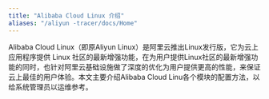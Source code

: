 ```yaml
---
title: "Alibaba Cloud Linux 介绍"
aliases: "/aliyun -tracer/docs/Home"
---
```


Alibaba Cloud Linux（即原Aliyun Linux）是阿里云推出Linux发行版，它为云上应用程序提供 Linux 社区的最新增强功能，在为用户提供Linux社区的最新增强功能的同时，也针对阿里云基础设施做了深度的优化为用户提供更高的性能，来保证云上最佳的用户体验。本文主要介绍Alibaba Cloud Linu各个模块的配置方法，以给系统管理员以运维参考。

